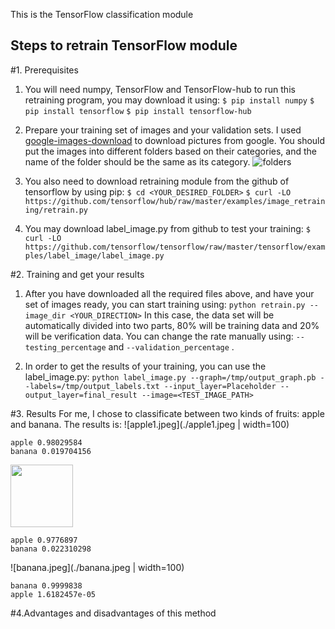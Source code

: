This is the TensorFlow classification module
## Steps to retrain TensorFlow module
#1. Prerequisites
1. You will need numpy, TensorFlow and TensorFlow-hub to run this retraining program, you may download it using:
```$ pip install numpy```
```$ pip install tensorflow```
```$ pip install tensorflow-hub```

2. Prepare your training set of images and your validation sets. I used [google-images-download](https://github.com/hardikvasa/google-images-download) to download pictures from google. You should put the images into different folders based on their categories, and the name of the folder should be the same as its category. ![folders](./folders.png)

3. You also need to download retraining module from the github of tensorflow by using pip:
```$ cd <YOUR_DESIRED_FOLDER>```
```$ curl -LO https://github.com/tensorflow/hub/raw/master/examples/image_retraining/retrain.py```

4. You may download label_image.py from github to test your training:
```$ curl -LO https://github.com/tensorflow/tensorflow/raw/master/tensorflow/examples/label_image/label_image.py```

#2. Training and get your results
1. After you have downloaded all the required files above, and have your set of images ready, you can start training using:
```python retrain.py --image_dir <YOUR_DIRECTION>```
In this case, the data set will be automatically divided into two parts, 80% will be training data and 20% will be verification data. You can change the rate manually using: ```--testing_percentage``` and ```--validation_percentage``` .

2. In order to get the results of your training, you can use the label_image.py:
```python label_image.py --graph=/tmp/output_graph.pb --labels=/tmp/output_labels.txt --input_layer=Placeholder --output_layer=final_result --image=<TEST_IMAGE_PATH>```

#3. Results
For me, I chose to classificate between two kinds of fruits: apple and banana. The results is:
![apple1.jpeg](./apple1.jpeg | width=100)
```
apple 0.98029584
banana 0.019704156
```
<img src="./apple2.jpeg" width="100">

```
apple 0.9776897
banana 0.022310298
```
![banana.jpeg](./banana.jpeg | width=100)
```
banana 0.9999838
apple 1.6182457e-05
```
#4.Advantages and disadvantages of this method
